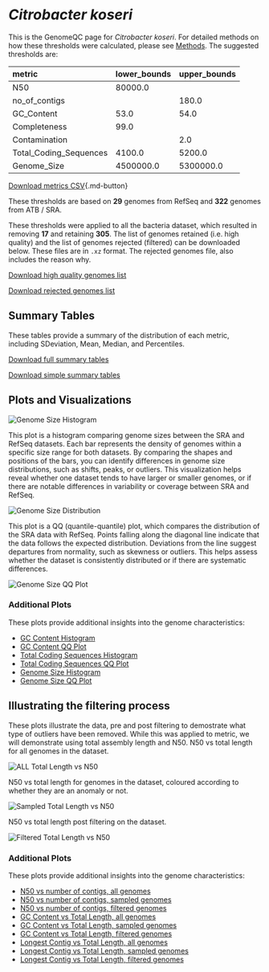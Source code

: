 # *Citrobacter koseri*

This is the GenomeQC page for *Citrobacter koseri*. For detailed methods on how these thresholds were calculated, please see [Methods](../../methods.md).
The suggested thresholds are: 

| metric                 | lower_bounds   | upper_bounds   |
|:-----------------------|:---------------|:---------------|
| N50                    | 80000.0        |                |
| no_of_contigs          |                | 180.0          |
| GC_Content             | 53.0           | 54.0           |
| Completeness           | 99.0           |                |
| Contamination          |                | 2.0            |
| Total_Coding_Sequences | 4100.0         | 5200.0         |
| Genome_Size            | 4500000.0      | 5300000.0      |

[Download metrics CSV](Citrobacter_koseri_metrics.csv){.md-button}


These thresholds are based on **29** genomes from RefSeq and **322** genomes from ATB / SRA.

These thresholds were applied to all the bacteria dataset, which resulted in removing **17** and retaining **305**.
The list of genomes retained (i.e. high quality) and the list of genomes rejected (filtered) can be downloaded below. These files are in `.xz` format. The rejected genomes file, also includes the reason why.

[Download high quality genomes list](Citrobacter_koseri_high_quality_genomes.csv.xz)


[Download rejected genomes list](Citrobacter_koseri_filtered_out_genomes.csv.xz)



## Summary Tables
These tables provide a summary of the distribution of each metric, including SDeviation, Mean, Median, and Percentiles.

[Download full summary tables](summary.csv)

[Download simple summary tables](selected_summary.csv)

## Plots and Visualizations

![Genome Size Histogram](Genome_Size_refseq_histogram_kde.png)

This plot is a histogram comparing genome sizes between the SRA and RefSeq datasets. Each bar represents the density of genomes within a specific size range for both datasets. By comparing the shapes and positions of the bars, you can identify differences in genome size distributions, such as shifts, peaks, or outliers. This visualization helps reveal whether one dataset tends to have larger or smaller genomes, or if there are notable differences in variability or coverage between SRA and RefSeq.

![Genome Size Distribution](Genome_Size_refseq_histogram_kde.png)

This plot is a QQ (quantile-quantile) plot, which compares the distribution of the SRA data with RefSeq. Points falling along the diagonal line indicate that the data follows the expected distribution. Deviations from the line suggest departures from normality, such as skewness or outliers. This helps assess whether the dataset is consistently distributed or if there are systematic differences.

![Genome Size QQ Plot](Genome_Size_refseq_qqplot.png)

### Additional Plots

These plots provide additional insights into the genome characteristics:

- [GC Content Histogram](GC_Content_refseq_histogram_kde.png)
- [GC Content QQ Plot](GC_Content_refseq_qqplot.png)
- [Total Coding Sequences Histogram](Total_Coding_Sequences_refseq_histogram_kde.png)
- [Total Coding Sequences QQ Plot](Total_Coding_Sequences_refseq_qqplot.png)
- [Genome Size Histogram](Genome_Size_refseq_histogram_kde.png)
- [Genome Size QQ Plot](Genome_Size_refseq_qqplot.png)
## Illustrating the filtering process
These plots illustrate the data, pre and post filtering to demostrate what type of outliers have been removed. While this was applied to metric, we will demonstrate using total assembly length and N50.
N50 vs total length for all genomes in the dataset.

![ALL Total Length vs N50](Citrobacter_koseri_all_total_length_N50.png)

N50 vs total length for genomes in the dataset, coloured according to whether they are an anomaly or not.

![Sampled Total Length vs N50](Citrobacter_koseri_sample_total_length_N50.png)

N50 vs total length post filtering on the dataset.

![Filtered Total Length vs N50](Citrobacter_koseri_filt_total_length_N50.png)

### Additional Plots

These plots provide additional insights into the genome characteristics:

- [N50 vs number of contigs, all genomes](Citrobacter_koseri_all_N50_number.png)
- [N50 vs number of contigs, sampled genomes](Citrobacter_koseri_sample_N50_number.png)
- [N50 vs number of contigs, filtered genomes](Citrobacter_koseri_filt_N50_number.png)
- [GC Content vs Total Length, all genomes](Citrobacter_koseri_all_total_length_GC_Content.png)
- [GC Content vs Total Length, sampled genomes](Citrobacter_koseri_sample_total_length_GC_Content.png)
- [GC Content vs Total Length, filtered genomes](Citrobacter_koseri_filt_total_length_GC_Content.png)
- [Longest Contig vs Total Length, all genomes](Citrobacter_koseri_all_total_length_longest.png)
- [Longest Contig vs Total Length, sampled genomes](Citrobacter_koseri_sample_total_length_longest.png)
- [Longest Contig vs Total Length, filtered genomes](Citrobacter_koseri_filt_total_length_longest.png)
